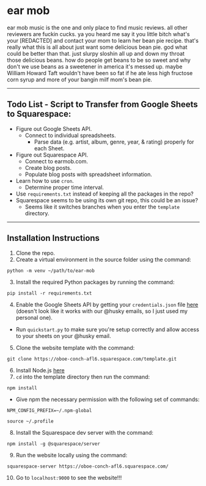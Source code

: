 # ear mob
ear mob music is the one and only place to find music reviews. all other reviewers are fuckin cucks. ya you heard me say it you little bitch what's your [REDACTED] and contact your mom to learn her bean pie recipe. that's really what this is all about just want some delicious bean pie. god what could be better than that. just slurpy sloshin all up and down my throat those delicious beans. how do people get beans to be so sweet and why don't we use beans as a sweetener in america it's messed up. maybe William Howard Taft wouldn't have been so fat if he ate less high fructose corn syrup and more of your bangin milf mom's bean pie. 

---

## Todo List - Script to Transfer from Google Sheets to Squarespace:
* Figure out Google Sheets API.
  * Connect to individual spreadsheets.
	* Parse data (e.g. artist, album, genre, year, & rating) properly for each Sheet.
* Figure out Squarespace API.
  * Connect to earmob.com.
  * Create blog posts.
  * Populate blog posts with spreadsheet information.
* Learn how to use `cron`.
  * Determine proper time interval.
* Use `requirements.txt` instead of keeping all the packages in the repo?
* Squarespace seems to be using its own git repo, this could be an issue?
	* Seems like it switches branches when you enter the `template` directory.
	
---

## Installation Instructions

1. Clone the repo.
2. Create a virtual environment in the source folder using the command:

`python -m venv ~/path/to/ear-mob`

3. Install the required Python packages by running the command:

`pip install -r requirements.txt`

4. Enable the Google Sheets API by getting your `credentials.json` file [here](https://developers.google.com/sheets/api/quickstart/python?authuser=1) (doesn't look like it works with our @husky emails, so I just used my personal one).
* Run `quickstart.py` to make sure you're setup correctly and allow access to your sheets on your @husky email.
5. Clone the website template with the command:

`git clone https://oboe-conch-afl6.squarespace.com/template.git`

6. Install Node.js [here](https://nodejs.org/en/)
7. `cd` into the template directory then run the command:

`npm install`

* Give npm the necessary permission with the following set of commands:

`NPM_CONFIG_PREFIX=~/.npm-global`

`source ~/.profile`

8. Install the Squarespace dev server with the command:

`npm install -g @squarespace/server`

9. Run the website locally using the command:

`squarespace-server https://oboe-conch-afl6.squarespace.com/`

10. Go to `localhost:9000` to see the website!!!
